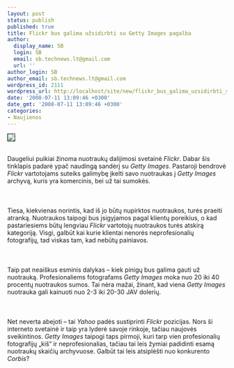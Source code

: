 ```yaml
---
layout: post
status: publish
published: true
title: Flickr bus galima užsidirbti su Getty Images pagalba
author:
  display_name: SB
  login: SB
  email: sb.technews.lt@gmail.com
  url: ''
author_login: SB
author_email: sb.technews.lt@gmail.com
wordpress_id: 2111
wordpress_url: http://localhost/site/new/flickr_bus_galima_uzsidirbti_su_getty_images_pagalba/
date: '2008-07-11 13:09:46 +0300'
date_gmt: '2008-07-11 13:09:46 +0300'
categories:
- Naujienos
---
```

<div class="imgright"><img src="http://tbn0.google.com/images?q=tbn:NBd3g6YP-18fxM:http://www.spankaroo.com/images/flickrLogo.jpg" border="1"></div>
<p><br>Daugeliui puikiai žinoma nuotraukų dalijimosi svetainė <i>Flickr</i>. Dabar šis tinklapis padarė ypač naudingą sandėrį su <i>Getty Images</i>. Pastaroji bendrovė <i>Flickr</i> vartotojams suteiks galimybę įkelti savo nuotraukas į <i>Getty Images</i> archyvą, kuris yra komercinis, bei už tai sumokės.<br />
<br><br />
<br>Tiesa, kiekvienas norintis, kad iš jo būtų nupirktos nuotraukos, turės praeiti atranką. Nuotraukos taipogi bus įsigyjamos pagal klientų poreikius, o kad pastariesiems būtų lengviau <i>Flickr</i> vartotojų nuotraukos turės atskirą kategoriją. Visgi, galbūt kai kurie klientai nenorės neprofesionalių fotografijų, tad viskas tam, kad nebūtų painiavos.<br />
<br><br />
<br>Taip pat neaiškus esminis dalykas – kiek pinigų bus galima gauti už nuotrauką. Profesionaliems fotografams <i>Getty Images</i> moka nuo 20 iki 40 procentų nuotraukos sumos. Tai nėra mažai, žinant, kad viena <i>Getty Images</i> nuotrauka gali kainuoti nuo 2-3 iki 20-30 JAV dolerių.<br />
<br><br />
<br>Net neverta abejoti – tai <i>Yahoo</i> padės sustiprinti <i>Flickr</i> pozicijas. Nors ši interneto svetainė ir taip yra lyderė savoje rinkoje, tačiau naujovės sveikintinos. <i>Getty Images</i> taipogi taps pirmoji, kuri tarp vien profesionalių fotografijų „kiš“ ir neprofesionalias, tačiau tai leis žymiai padidinti esamą nuotraukų skaičių archyvuose. Galbūt tai leis atsiplėšti nuo konkurento <i>Corbis</i>?<br />
<br><br />
<br><br />
<br></p>
